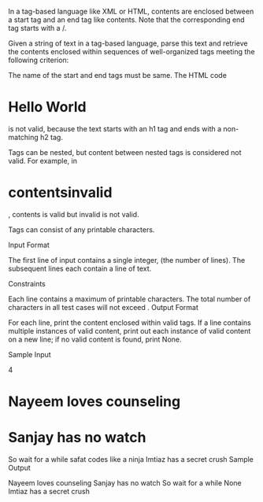 In a tag-based language like XML or HTML, contents are enclosed between a start tag and an end tag like <tag>contents</tag>. Note that the corresponding end tag starts with a /.

Given a string of text in a tag-based language, parse this text and retrieve the contents enclosed within sequences of well-organized tags meeting the following criterion:

The name of the start and end tags must be same. The HTML code <h1>Hello World</h2> is not valid, because the text starts with an h1 tag and ends with a non-matching h2 tag.

Tags can be nested, but content between nested tags is considered not valid. For example, in <h1><a>contents</a>invalid</h1>, contents is valid but invalid is not valid.

Tags can consist of any printable characters.

Input Format

The first line of input contains a single integer,  (the number of lines).
The  subsequent lines each contain a line of text.

Constraints

Each line contains a maximum of  printable characters.
The total number of characters in all test cases will not exceed .
Output Format

For each line, print the content enclosed within valid tags.
If a line contains multiple instances of valid content, print out each instance of valid content on a new line; if no valid content is found, print None.

Sample Input

4
<h1>Nayeem loves counseling</h1>
<h1><h1>Sanjay has no watch</h1></h1><par>So wait for a while</par>
<Amee>safat codes like a ninja</amee>
<SA premium>Imtiaz has a secret crush</SA premium>
Sample Output

Nayeem loves counseling
Sanjay has no watch
So wait for a while
None
Imtiaz has a secret crush